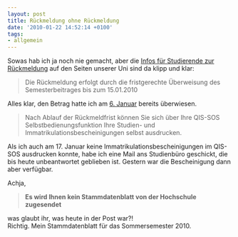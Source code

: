 ```yaml
---
layout: post
title: Rückmeldung ohne Rückmeldung
date: '2010-01-22 14:52:14 +0100'
tags:
- allgemein
---
```

<p>Sowas hab ich ja noch nie gemacht, aber die <a href="http://www.hs-rm.de/hochschule/bewerben-studieren/infos-fuer-studierende/rueckmeldung/index.html">Infos für Studierende zur Rückmeldung</a> auf den Seiten unserer Uni sind da klipp und klar:</p>
<blockquote><p>Die Rückmeldung erfolgt durch die fristgerechte Überweisung des Semesterbeitrages bis zum 15.01.2010</p></blockquote>
<p>Alles klar, den Betrag hatte ich am <a href="http://twitter.com/markusstudiert/status/7090917488">6. Januar</a> bereits überwiesen.</p>
<blockquote><p>Nach Ablauf der Rückmeldfrist können Sie sich über Ihre QIS-SOS Selbstbedienungsfunktion Ihre Studien- und Immatrikulationsbescheinigungen selbst ausdrucken.</p></blockquote>
<p>Als ich auch am 17. Januar keine Immatrikulationsbescheinigungen im QIS-SOS ausdrucken konnte, habe ich eine Mail ans Studienbüro geschickt, die bis heute unbeantwortet geblieben ist. Gestern war die Bescheinigung dann aber verfügbar.</p>
<p>Achja, </p>
<blockquote><p><strong>Es wird Ihnen kein Stammdatenblatt von der Hochschule zugesendet</strong></p></blockquote>
<p>was glaubt ihr, was heute in der Post war?!<br />
Richtig. Mein Stammdatenblatt für das Sommersemester 2010.</p>
